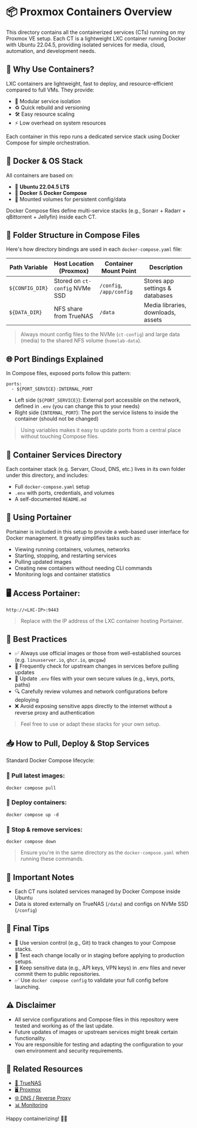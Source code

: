 # 📦 Proxmox Containers Overview
This directory contains all the containerized services (CTs) running on my Proxmox VE setup. Each CT is a lightweight LXC container running Docker with Ubuntu 22.04.5, providing isolated services for media, cloud, automation, and development needs.

## 🤔 Why Use Containers?

LXC containers are lightweight, fast to deploy, and resource-efficient compared to full VMs. They provide:
* 🧩 Modular service isolation
* ♻️ Quick rebuild and versioning
* 🛠️ Easy resource scaling
* ⚡ Low overhead on system resources
  
Each container in this repo runs a dedicated service stack using Docker Compose for simple orchestration.

## 🐳 Docker & OS Stack
All containers are based on:
* 🐧 **Ubuntu 22.04.5 LTS**
* 🐳 **Docker** & **Docker Compose**
* 📁 Mounted volumes for persistent config/data

Docker Compose files define multi-service stacks (e.g., Sonarr + Radarr + qBittorrent + Jellyfin) inside each CT.

## 📁 Folder Structure in Compose Files
Here's how directory bindings are used in each `docker-compose.yaml` file:

| Path Variable     | Host Location (Proxmox)       | Container Mount Point      | Description                          |
|-------------------|-------------------------------|----------------------------|--------------------------------------|
| `${CONFIG_DIR}`   | Stored on `ct-config` NVMe SSD | `/config`, `/app/config`   | Stores app settings & databases      |
| `${DATA_DIR}`     | NFS share from TrueNAS         | `/data`                    | Media libraries, downloads, assets   |

> Always mount config files to the NVMe (`ct-config`) and large data (media) to the shared NFS volume (`homelab-data`).

## 🌐 Port Bindings Explained
In Compose files, exposed ports follow this pattern:
```
ports:
  - ${PORT_SERVICE}:INTERNAL_PORT
```
* Left side (`${PORT_SERVICE}`): External port accessible on the network, defined in `.env` (you can change this to your needs)
* Right side (`INTERNAL_PORT`): The port the service listens to inside the container (should not be changed)

> Using variables makes it easy to update ports from a central place without touching Compose files.

## 📁 Container Services Directory
Each container stack (e.g. Servarr, Cloud, DNS, etc.) lives in its own folder under this directory, and includes:
* Full `docker-compose.yaml` setup
* `.env` with ports, credentials, and volumes
* A self-documented `README.md`

## 🧠 Using Portainer
Portainer is included in this setup to provide a web-based user interface for Docker management. It greatly simplifies tasks such as:
* Viewing running containers, volumes, networks
* Starting, stopping, and restarting services
* Pulling updated images
* Creating new containers without needing CLI commands
* Monitoring logs and container statistics

## 🖥️ Access Portainer:
  ```
  http://<LXC-IP>:9443
  ```
  > Replace <LXC-IP> with the IP address of the LXC container hosting Portainer.

## 🔐 Best Practices
* ✅ Always use official images or those from well-established sources (e.g. `linuxserver.io`, `ghcr.io`, `qmcgaw`)
* 🔄 Frequently check for upstream changes in services before pulling updates
* 🔧 Update `.env` files with your own secure values (e.g., keys, ports, paths)
* 🔍 Carefully review volumes and network configurations before deploying
* ❌ Avoid exposing sensitive apps directly to the internet without a reverse proxy and authentication

> Feel free to use or adapt these stacks for your own setup.
## 📥 How to Pull, Deploy & Stop Services
Standard Docker Compose lifecycle:
### 🔄 Pull latest images:
```
docker compose pull
```
### 🚀 Deploy containers:
```
docker compose up -d
```
### 🛑 Stop & remove services:
```
docker compose down
```
> Ensure you're in the same directory as the `docker-compose.yaml` when running these commands.

## 📌 Important Notes
* Each CT runs isolated services managed by Docker Compose inside Ubuntu
* Data is stored externally on TrueNAS (`/data`) and configs on NVMe SSD (`/config`)

## 🧭 Final Tips
* 📁 Use version control (e.g., Git) to track changes to your Compose stacks.
* 🧪 Test each change locally or in staging before applying to production setups.
* 🔐 Keep sensitive data (e.g., API keys, VPN keys) in .env files and never commit them to public repositories.
* ✅ Use `docker compose config` to validate your full config before launching.

## ⚠️ Disclaimer
* All service configurations and Compose files in this repository were tested and working as of the last update.
* Future updates of images or upstream services might break certain functionality.
* You are responsible for testing and adapting the configuration to your own environment and security requirements.

## 🔗 Related Resources
* [🧊 TrueNAS](../VMs/TrueNAS)
* [🖥️ Proxmox](../../Proxmox)
* [🌐 DNS / Reverse Proxy](/dns)
* [📊 Monitoring](/monitoring)

Happy containerizing! 🐳✨
